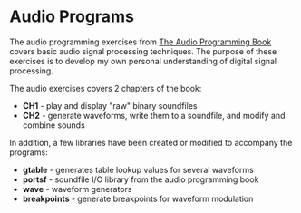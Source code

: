 # Audio Programs 

The audio programming exercises from [The Audio Programming Book](http://mitpress.mit.edu/books/audio-programming-book) covers basic audio signal processing techniques.
The purpose of these exercises is to develop my own personal understanding of digital signal processing.

The audio exercises covers 2 chapters of the book: 

* **CH1** - play and display "raw" binary soundfiles 
* **CH2** - generate waveforms, write them to a soundfile, and modify and combine sounds  

In addition, a few libraries have been created or modified to accompany the programs:

* **gtable** - generates table lookup values for several waveforms 
* **portsf** - soundfile I/O library from the audio programming book 
* **wave** - waveform generators 
* **breakpoints** - generate breakpoints for waveform modulation 
